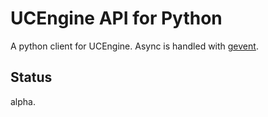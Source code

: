 UCEngine API for Python
=======================

A python client for UCEngine.
Async is handled with [gevent](http://www.gevent.org/).

Status
------

alpha.